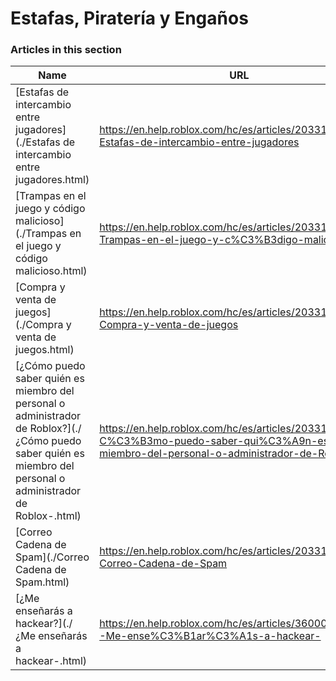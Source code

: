 # Estafas, Piratería y Engaños  
### Articles in this section
Name|URL
-|-
[Estafas de intercambio entre jugadores](./Estafas de intercambio entre jugadores.html) |https://en.help.roblox.com/hc/es/articles/203312390-Estafas-de-intercambio-entre-jugadores
[Trampas en el juego y código malicioso](./Trampas en el juego y código malicioso.html) |https://en.help.roblox.com/hc/es/articles/203312450-Trampas-en-el-juego-y-c%C3%B3digo-malicioso
[Compra y venta de juegos](./Compra y venta de juegos.html) |https://en.help.roblox.com/hc/es/articles/203313980-Compra-y-venta-de-juegos
[¿Cómo puedo saber quién es miembro del personal o administrador de Roblox?](./¿Cómo puedo saber quién es miembro del personal o administrador de Roblox-.html) |https://en.help.roblox.com/hc/es/articles/203313360--C%C3%B3mo-puedo-saber-qui%C3%A9n-es-miembro-del-personal-o-administrador-de-Roblox-
[Correo Cadena de Spam](./Correo Cadena de Spam.html) |https://en.help.roblox.com/hc/es/articles/203312510-Correo-Cadena-de-Spam
[¿Me enseñarás a hackear?](./¿Me enseñarás a hackear-.html) |https://en.help.roblox.com/hc/es/articles/360000242306--Me-ense%C3%B1ar%C3%A1s-a-hackear-